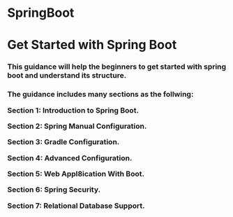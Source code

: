 # SpringBoot

<h1> Get Started with Spring Boot </h1>

<h3> This guidance will help the beginners to get started with spring boot and understand its structure. <h3/>

  <p>The guidance includes many sections as the follwing:</p>

<p>Section 1: Introduction to Spring Boot.</p>
<p>Section 2: Spring Manual Configuration.</p>
<p>Section 3: Gradle Configuration.</p>
<p>Section 4: Advanced Configuration.</p>
<p>Section 5: Web Appl8ication With Boot.</p>
<p>Section 6: Spring Security.</p>
<p>Section 7: Relational Database Support.</p>



